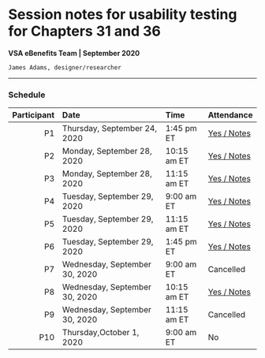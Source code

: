 # Session notes for usability testing for Chapters 31 and 36
**VSA eBenefits Team | September 2020**

`James Adams, designer/researcher`

---

### Schedule

| Participant | Date | Time | Attendance  |
| ---: | :--- | :--- | :--- |
| P1 | Thursday, September 24, 2020 | 1:45 pm ET | [Yes / Notes]() |
| P2 | Monday, September 28, 2020 | 10:15 am ET | [Yes / Notes]() |
| P3 | Monday, September 28, 2020 | 11:15 am ET | [Yes / Notes]() |
| P4 | Tuesday, September 29, 2020 | 9:00 am ET | [Yes / Notes]() |
| P5 | Tuesday, September 29, 2020 | 11:15 am ET | [Yes / Notes]() |
| P6 | Tuesday, September 29, 2020 | 1:45 pm ET | [Yes / Notes](https://github.com/department-of-veterans-affairs/va.gov-team/blob/master/teams/vsa/teams/ebenefits/features/apply-CH36-VRE-counseling/research-design/usability-testing/session-notes/ch36-ch31-usability-verbatim-092920-p6.md) |
| P7 | Wednesday, September 30, 2020 | 9:00 am ET | Cancelled |
| P8 | Wednesday, September 30, 2020 | 10:15 am ET | [Yes / Notes](https://github.com/department-of-veterans-affairs/va.gov-team/blob/master/teams/vsa/teams/ebenefits/features/apply-CH36-VRE-counseling/research-design/usability-testing/session-notes/ch36-ch31-usability-verbatim-093020-p8.md) |
| P9 | Wednesday, September 30, 2020 | 11:15 am ET | Cancelled |
| P10 | Thursday,October 1, 2020 | 9:00 am ET | No |
